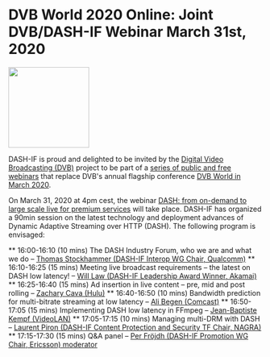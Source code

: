 
# DVB World 2020 Online: Joint DVB/DASH-IF Webinar March 31st, 2020 

<a href="https://dvb.org/webinar/webinar-dash-from-on-demand-to-large-scale-live-for-premium-services/" target="_blank" rel="noopener noreferrer"><img height="160px"  src="https://dashif.org/img/dvbworld2020_blue_642x428.png" alt="" /></a>
 
DASH-IF is proud and delighted to be invited by the <a href="http://www.dvb.org">Digital Video Broadcasting (DVB)</a> project to be part of a <a href="https://dvb.org/news-events/webinars"> series of public and free webinars</a> that replace DVB's annual flagship conference <a href="http://www.dvb.org">DVB World in March 2020</a>.

On March 31, 2020 at 4pm cest, the webinar <a href="https://dvb.org/webinar/webinar-dash-from-on-demand-to-large-scale-live-for-premium-services/">DASH: from on-demand to large scale live for premium services</a> will take place. DASH-IF has organized a 90min session on the latest technology and deployment advances of Dynamic Adaptive Streaming over HTTP (DASH). The following program is envisaged:

** 16:00-16:10 (10 mins)	The DASH Industry Forum, who we are and what we do – <a href="https://www.linkedin.com/in/stockhammer">Thomas Stockhammer (DASH-IF Interop WG Chair, Qualcomm)</a>
** 16:10-16:25 (15 mins)	Meeting live broadcast requirements – the latest on DASH low latency! – <a href="https://www.linkedin.com/in/wilaw/">Will Law (DASH-IF Leadership Award Winner, Akamai)</a>
** 16:25-16:40 (15 mins)	Ad insertion in live content – pre, mid and post rolling – <a href="https://www.linkedin.com/in/zachary-cava-73a99b45/">Zachary Cava (Hulu)</a>
** 16:40-16:50 (10 mins)	Bandwidth prediction for multi-bitrate streaming at low latency – <a href="https://www.linkedin.com/in/acbegen/">Ali Begen (Comcast)</a>
** 16:50-17:05 (15 mins)	Implementing DASH low latency in FFmpeg – <a href="https://www.linkedin.com/in/jbkempf/">Jean-Baptiste Kempf (VideoLAN)</a>
** 17:05-17:15 (10 mins)	Managing multi-DRM with DASH – <a href="https://www.linkedin.com/in/laurentpiron/">Laurent Piron (DASH-IF Content Protection and Security TF Chair, NAGRA)</a>
** 17:15-17:30 (15 mins)	Q&A panel – <a href="https://www.linkedin.com/in/per-frojdh/">Per Fröjdh (DASH-IF Promotion WG Chair, Ericsson) moderator</a>
